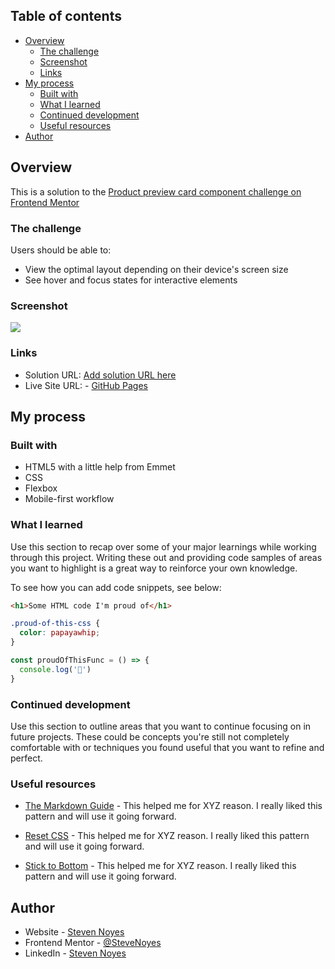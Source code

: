 ## Table of contents

- [Overview](#overview)
  - [The challenge](#the-challenge)
  - [Screenshot](#screenshot)
  - [Links](#links)
- [My process](#my-process)
  - [Built with](#built-with)
  - [What I learned](#what-i-learned)
  - [Continued development](#continued-development)
  - [Useful resources](#useful-resources)
- [Author](#author)

## Overview
  This is a solution to the [Product preview card component challenge on Frontend Mentor](https://www.frontendmentor.io/challenges/product-preview-card-component-GO7UmttRfa)
### The challenge

Users should be able to:

- View the optimal layout depending on their device's screen size
- See hover and focus states for interactive elements

### Screenshot

![](./screenshot.jpg)

### Links

- Solution URL: [Add solution URL here](https://your-solution-url.com)
- Live Site URL: - [GitHub Pages](https://pages.github.com/)

## My process

### Built with

- HTML5 with a little help from Emmet
- CSS 
- Flexbox
- Mobile-first workflow

### What I learned

Use this section to recap over some of your major learnings while working through this project. Writing these out and providing code samples of areas you want to highlight is a great way to reinforce your own knowledge.

To see how you can add code snippets, see below:

```html
<h1>Some HTML code I'm proud of</h1>
```
```css
.proud-of-this-css {
  color: papayawhip;
}
```
```js
const proudOfThisFunc = () => {
  console.log('🎉')
}
```

### Continued development

Use this section to outline areas that you want to continue focusing on in future projects. These could be concepts you're still not completely comfortable with or techniques you found useful that you want to refine and perfect.

### Useful resources

- [The Markdown Guide](https://www.markdownguide.org/) - This helped me for XYZ reason. I really liked this pattern and will use it going forward.

- [Reset CSS](https://meyerweb.com/eric/tools/css/reset/) - This helped me for XYZ reason. I really liked this pattern and will use it going forward.

- [Stick to Bottom](https://dev.to/nehalahmadkhan/how-to-make-footer-stick-to-bottom-of-web-page-3i14) - This helped me for XYZ reason. I really liked this pattern and will use it going forward.

## Author

- Website - [Steven Noyes](https://www.stevenmnoyes.com)
- Frontend Mentor - [@SteveNoyes](https://www.frontendmentor.io/profile/SteveNoyes)
- LinkedIn - [Steven Noyes](https://www.linkedin.com/in/steven-noyes/)
